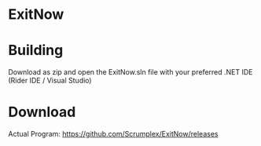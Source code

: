 # ExitNow

# Building
Download as zip and open the ExitNow.sln file with your preferred .NET IDE (Rider IDE / Visual Studio)

# Download
Actual Program: https://github.com/Scrumplex/ExitNow/releases
